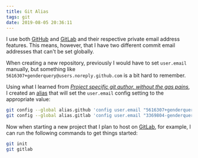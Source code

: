```yaml
---
title: Git Alias
tags: git
date: 2019-08-05 20:36:11
---
```



I use both [GitHub] and [GitLab] and their respective private email
address features. This means, however, that I have two different commit
email addresses that can't be set globally.

When creating a new repository, previously I would have to set
`user.email` manually, but something like
`5616307+genderquery@users.noreply.github.com` is a bit hard to
remember.

Using what I learned from <cite>[Project specific git author, without the gas pains]</cite>,
I created an [alias] that will set the `user.email` config setting to the appropriate value:

```sh
git config --global alias.github 'config user.email "5616307+genderquery@users.noreply.github.com"'
git config --global alias.gitlab 'config user.email "3369804-genderquery@users.noreply.gitlab.com"'
```

Now when starting a new project that I plan to host on [GitLab], for
example, I can run the following commands to get things started:

```sh
git init
git gitlab
```

[github]: https://github.com/
[gitlab]: https://gitlab.com/
[project specific git author, without the gas pains]: https://www.codeography.com/2011/08/05/project-specific-git-author.html
[alias]: https://git-scm.com/book/en/v2/Git-Basics-Git-Aliases
